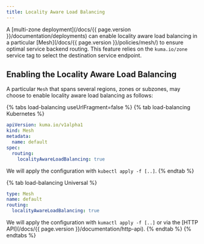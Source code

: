 ```yaml
---
title: Locality Aware Load Balancing
---
```


A [multi-zone deployment](/docs/{{ page.version }}/documentation/deployments) can enable locality aware load balancing in a particular [Mesh](/docs/{{ page.version }}/policies/mesh/) to ensure optimal service backend routing. This feature relies on the `kuma.io/zone` service tag to select the destination service endpoint.

## Enabling the Locality Aware Load Balancing

A particular `Mesh` that spans several regions, zones or subzones, may choose to enable locality aware load balancing as follows:

{% tabs load-balancing useUrlFragment=false %}
{% tab load-balancing Kubernetes %}
```yaml
apiVersion: kuma.io/v1alpha1
kind: Mesh
metadata:
  name: default
spec:
  routing:
    localityAwareLoadBalancing: true
```

We will apply the configuration with `kubectl apply -f [..]`.
{% endtab %}

{% tab load-balancing Universal %}
```yaml
type: Mesh
name: default
routing:
  localityAwareLoadBalancing: true
```

We will apply the configuration with `kumactl apply -f [..]` or via the [HTTP API](/docs/{{ page.version }}/documentation/http-api).
{% endtab %}
{% endtabs %}
